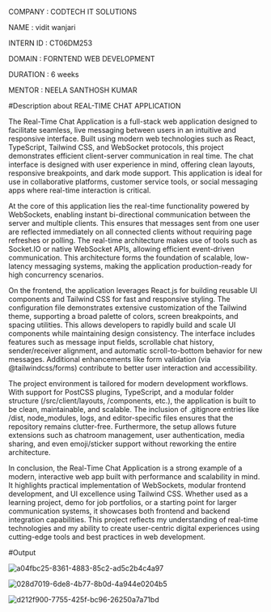 

COMPANY : CODTECH IT SOLUTIONS

NAME : vidit wanjari

INTERN ID : CT06DM253
  
DOMAIN : FORNTEND WEB DEVELOPMENT 

DURATION :  6 weeks 

MENTOR : NEELA SANTHOSH KUMAR 

#Description about REAL-TIME CHAT APPLICATION

The Real-Time Chat Application is a full-stack web application designed to facilitate seamless, live messaging between users in an intuitive and responsive interface. Built using modern web technologies such as React, TypeScript, Tailwind CSS, and WebSocket protocols, this project demonstrates efficient client-server communication in real time. The chat interface is designed with user experience in mind, offering clean layouts, responsive breakpoints, and dark mode support. This application is ideal for use in collaborative platforms, customer service tools, or social messaging apps where real-time interaction is critical.

At the core of this application lies the real-time functionality powered by WebSockets, enabling instant bi-directional communication between the server and multiple clients. This ensures that messages sent from one user are reflected immediately on all connected clients without requiring page refreshes or polling. The real-time architecture makes use of tools such as Socket.IO or native WebSocket APIs, allowing efficient event-driven communication. This architecture forms the foundation of scalable, low-latency messaging systems, making the application production-ready for high concurrency scenarios.

On the frontend, the application leverages React.js for building reusable UI components and Tailwind CSS for fast and responsive styling. The configuration file demonstrates extensive customization of the Tailwind theme, supporting a broad palette of colors, screen breakpoints, and spacing utilities. This allows developers to rapidly build and scale UI components while maintaining design consistency. The interface includes features such as message input fields, scrollable chat history, sender/receiver alignment, and automatic scroll-to-bottom behavior for new messages. Additional enhancements like form validation (via @tailwindcss/forms) contribute to better user interaction and accessibility.

The project environment is tailored for modern development workflows. With support for PostCSS plugins, TypeScript, and a modular folder structure (/src/client/layouts, /components, etc.), the application is built to be clean, maintainable, and scalable. The inclusion of .gitignore entries like /dist, node_modules, logs, and editor-specific files ensures that the repository remains clutter-free. Furthermore, the setup allows future extensions such as chatroom management, user authentication, media sharing, and even emoji/sticker support without reworking the entire architecture.

In conclusion, the Real-Time Chat Application is a strong example of a modern, interactive web app built with performance and scalability in mind. It highlights practical implementation of WebSockets, modular frontend development, and UI excellence using Tailwind CSS. Whether used as a learning project, demo for job portfolios, or a starting point for larger communication systems, it showcases both frontend and backend integration capabilities. This project reflects my understanding of real-time technologies and my ability to create user-centric digital experiences using cutting-edge tools and best practices in web development.

#Output


![a04fbc25-8361-4883-85c2-ad5c2b4c4a97](https://github.com/user-attachments/assets/d72a95a2-c23e-4de2-969d-4e3ecc38974a)


![028d7019-6de8-4b77-8b0d-4a944e0204b5](https://github.com/user-attachments/assets/f7c9248c-11f3-4149-aa37-615d390d2e24)


![d212f900-7755-425f-bc96-26250a7a71bd](https://github.com/user-attachments/assets/f19085d7-381b-4d2f-a6e7-24784a757c97)







